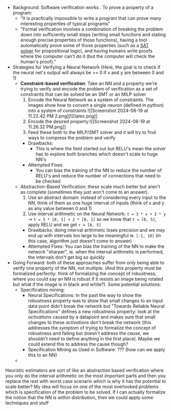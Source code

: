 - Background: Software verification works . To prove a property of a program:
	- "It is practically impossible to write a program that can prove many interesting properties of typical programs"
	- "Formal verification involves a combination of breaking the problem down into sufficiently small steps (writing small functions and stating enough precise properties of those functions), having a tool automatically prove some of those properties (such as a [SAT solver](https://en.wikipedia.org/wiki/Boolean_satisfiability_problem#Algorithms_for_solving_SAT) for propositional logic), and having humans write proofs where the computer can't do it (but the computer will check the human's proof)."
- Strategies for Verifying a Neural Network 
	(Here, the goal is to check if the neural net's output will always be >= 0 if x and y are between 0 and 1)
	- **Constraint-based verification**: Take an NN and a property we're trying to verify and encode the problem of verification as a set of constraints that can be solved be an SMT or an MILP solver
		1. Encode the Neural Network as a system of constraints. The images show how to convert a single neuron (defined in python) into a system of constraints ![[Screenshot 2024-08-19 at 11.22.42 PM 2.png]]![[latex.png]]
		2. Encode the desired property:![[Screenshot 2024-08-19 at 11.26.32 PM.png]]
		3. Feed these both to the MILP/SMT solver and it will try to find ways to compress the problem and verify
		- Drawbacks: 
			- This is where the field started out but RELU's mean the solver has to explore both branches which doesn't scale to huge NN's
		- Attempted Fixes: 
			- You can bias the training of the NN to reduce the number of RELU's and reduce the number of connections that need to be checked
	- Abstraction-Based Verification: these scale much better but aren't as complete (sometimes they just won't come to an answer). 
		1. Use an abstract domain: instead of considering every input to the NN, think of them as one huge interval of inputs (think of x and y as any value between 0 and 1)
		2. Use interval arithmetic on the Neural Network: `t = 3 * x + 2 * y` -> `t = 3 * [0, 1] + 2 * [0, 1]` so we know that `t = [0, 5]`, apply RELU and we get `r = [0, 5]`
		- Drawbacks: doing interval arithmetic loses precision and we may end up with intervals too large to be meaningful ie. `[-1, 10]` (in this case, algorithm just doesn't come to answer)
		- Attempted Fixes: You can bias the training of the NN to make the network "sharper", ie. when the interval arithmetic is performed, the intervals don't get big so quickly
- Going Forward: both of these approaches suffer from only being able to verify one property of the NN, not multiple. (And this property must be formalized perfectly: think of formalizing the concept of robustness, where you could say an NN is robust if it resists an image being rotated but what if the image is in black and white?). Some potential solutions: 
	- Specification mining: 
		- Neural Specifications: In the past the way to show the robustness property was to show that small changes to an input data point didn't break the network but "Towards Reliable Neural Specifications" defines a new robustness property: look at the *activations* caused by a datapoint and makes sure that small changes to these *activations* don't break the network (this addresses the *symptom* of trying to formalize the concept of robustness and failing but doesn't address the *cause*, we shouldn't need to define anything in the first place). Maybe we could extend this to address the cause though?
		- Specification Mining as Used in Software: ??? (how can we apply this to an NN)
	- 

Heuristic estimators are sort of like an abstraction based verification where you only do the interval arithmetic on the most important parts and then you replace the rest with worst case scenario which is why it has the potential to scale better? 
My idea will focus on one of the most overlooked problems which is specification of the problem to be solved. If I can actually formalize the notion that the NN is within distribution, then we could apply some techniques and stuff 
